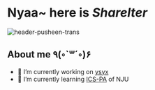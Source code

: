 # Nyaa~ here is __*Sharelter*__

![header-pusheen-trans](https://user-images.githubusercontent.com/63940407/232030755-f7d7d3aa-e301-4f66-aa8b-b9250fb87d7a.gif)

## About me ٩(◦`꒳´◦)۶
- 🔭 I’m currently working on [ysyx](https://ysyx.oscc.cc/)
- 🌱 I’m currently learning [ICS-PA](https://nju-projectn.github.io/ics-pa-gitbook/ics2022/index.html) of NJU
